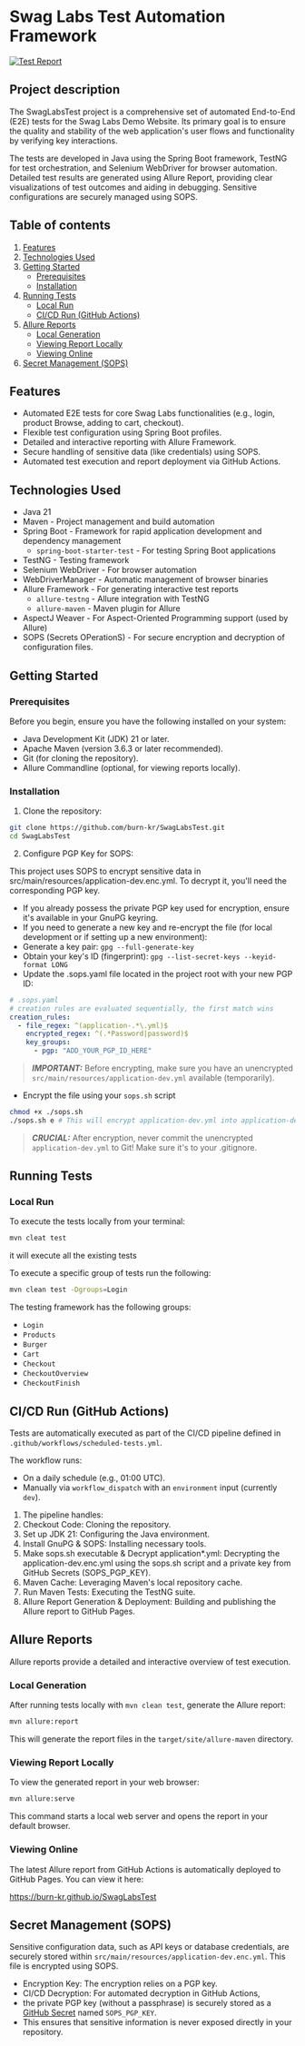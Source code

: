 # Swag Labs Test Automation Framework


[![Test Report](https://img.shields.io/badge/Test%20Report-View%20Latest-blue?style=flat-square)](https://burn-kr.github.io/SwagLabsTest/)

## Project description
The SwagLabsTest project is a comprehensive set of automated End-to-End (E2E) tests for the Swag Labs Demo Website. Its primary goal is to ensure the quality and stability of the web application's user flows and functionality by verifying key interactions.

The tests are developed in Java using the Spring Boot framework, TestNG for test orchestration, and Selenium WebDriver for browser automation. Detailed test results are generated using Allure Report, providing clear visualizations of test outcomes and aiding in debugging. Sensitive configurations are securely managed using SOPS.

## Table of contents

1. [Features](#features)
2. [Technologies Used](#technologies)
3. [Getting Started](#gettingStarted)
   * [Prerequisites](#prerequisites)
   * [Installation](#installation)
4. [Running Tests](#runningTests)
   * [Local Run](*localRun)
   * [CI/CD Run (GitHub Actions)](*cicd)
5. [Allure Reports](#allure)
   * [Local Generation](#localGeneration)
   * [Viewing Report Locally](#viewLocally)
   * [Viewing Online](#viewOnline)
6. [Secret Management (SOPS)](#sops)

## Features

* Automated E2E tests for core Swag Labs functionalities (e.g., login, product Browse, adding to cart, checkout).
* Flexible test configuration using Spring Boot profiles.
* Detailed and interactive reporting with Allure Framework.
* Secure handling of sensitive data (like credentials) using SOPS.
* Automated test execution and report deployment via GitHub Actions.

## Technologies Used

* Java 21
* Maven - Project management and build automation
* Spring Boot - Framework for rapid application development and dependency management
   * `spring-boot-starter-test` - For testing Spring Boot applications
* TestNG - Testing framework
* Selenium WebDriver - For browser automation
* WebDriverManager - Automatic management of browser binaries
* Allure Framework - For generating interactive test reports
   * `allure-testng` - Allure integration with TestNG
   * `allure-maven` - Maven plugin for Allure
* AspectJ Weaver - For Aspect-Oriented Programming support (used by Allure)
* SOPS (Secrets OPerationS) - For secure encryption and decryption of configuration files.

## Getting Started

### Prerequisites

Before you begin, ensure you have the following installed on your system:

* Java Development Kit (JDK) 21 or later.
* Apache Maven (version 3.6.3 or later recommended).
* Git (for cloning the repository).
* Allure Commandline (optional, for viewing reports locally).

### Installation

1. Clone the repository:
```bash
git clone https://github.com/burn-kr/SwagLabsTest.git
cd SwagLabsTest
```
2. Configure PGP Key for SOPS:
   
This project uses SOPS to encrypt sensitive data in src/main/resources/application-dev.enc.yml. To decrypt it, you'll need the corresponding PGP key.

* If you already possess the private PGP key used for encryption, ensure it's available in your GnuPG keyring.
* If you need to generate a new key and re-encrypt the file (for local development or if setting up a new environment):
* Generate a key pair: `gpg --full-generate-key`
* Obtain your key's ID (fingerprint): `gpg --list-secret-keys --keyid-format LONG`
* Update the .sops.yaml file located in the project root with your new PGP ID:
```yaml
# .sops.yaml
# creation rules are evaluated sequentially, the first match wins
creation_rules:
  - file_regex: ^(application-.*\.yml)$
    encrypted_regex: ^(.*Password|password)$
    key_groups:
      - pgp: "ADD_YOUR_PGP_ID_HERE" 
```
> **_IMPORTANT:_** Before encrypting, make sure you have an unencrypted 
> `src/main/resources/application-dev.yml` available (temporarily).

* Encrypt the file using your `sops.sh` script

```bash
chmod +x ./sops.sh
./sops.sh e # This will encrypt application-dev.yml into application-dev.enc.yml
```
> **_CRUCIAL:_** After encryption, never commit the unencrypted `application-dev.yml` to Git! 
> Make sure it's to your .gitignore.

## Running Tests

### Local Run

To execute the tests locally from your terminal:

```bash
mvn cleat test
```

it will execute all the existing tests

To execute a specific group of tests run the following:

```bash
mvn clean test -Dgroups=Login
```

The testing framework has the following groups:
* `Login`
* `Products`
* `Burger`
* `Cart`
* `Checkout`
* `CheckoutOverview`
* `CheckoutFinish`

## CI/CD Run (GitHub Actions)

Tests are automatically executed as part of the CI/CD pipeline defined in `.github/workflows/scheduled-tests.yml`.

The workflow runs:

* On a daily schedule (e.g., 01:00 UTC).
* Manually via `workflow_dispatch` with an `environment` input (currently `dev`).

1. The pipeline handles:
2. Checkout Code: Cloning the repository. 
3. Set up JDK 21: Configuring the Java environment. 
4. Install GnuPG & SOPS: Installing necessary tools. 
5. Make sops.sh executable & Decrypt application*.yml: Decrypting the application-dev.enc.yml using the sops.sh script and a private key from GitHub Secrets (SOPS_PGP_KEY). 
6. Maven Cache: Leveraging Maven's local repository cache. 
7. Run Maven Tests: Executing the TestNG suite. 
8. Allure Report Generation & Deployment: Building and publishing the Allure report to GitHub Pages.

## Allure Reports

Allure reports provide a detailed and interactive overview of test execution.

### Local Generation

After running tests locally with `mvn clean test`, generate the Allure report:

```bash
mvn allure:report
```

This will generate the report files in the `target/site/allure-maven` directory.

### Viewing Report Locally

To view the generated report in your web browser:

```bash
mvn allure:serve
```

This command starts a local web server and opens the report in your default browser.

### Viewing Online

The latest Allure report from GitHub Actions is automatically deployed to GitHub Pages. You can view it here:

https://burn-kr.github.io/SwagLabsTest

## Secret Management (SOPS)

Sensitive configuration data, such as API keys or database credentials, 
are securely stored within `src/main/resources/application-dev.enc.yml`. This file is encrypted using SOPS.

* Encryption Key: The encryption relies on a PGP key.
* CI/CD Decryption: For automated decryption in GitHub Actions, 
* the private PGP key (without a passphrase) is securely stored as a [GitHub Secret](https://docs.github.com/en/actions/how-tos/security-for-github-actions/security-guides/using-secrets-in-github-actions) named `SOPS_PGP_KEY`. 
* This ensures that sensitive information is never exposed directly in your repository.